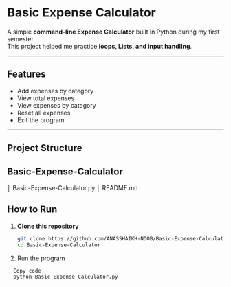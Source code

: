 # Basic Expense Calculator

A simple **command-line Expense Calculator** built in Python during my first semester.  
This project helped me practice **loops, Lists, and input handling**.

---

## Features
- Add expenses by category  
- View total expenses  
- View expenses by category  
- Reset all expenses  
- Exit the program  

---

## Project Structure
  Basic-Expense-Calculator
-
│ Basic-Expense-Calculator.py
│ README.md

## How to Run

1. **Clone this repository**
   ```bash
   git clone https://github.com/ANASSHAIKH-NOOB/Basic-Expense-Calculator.git
   cd Basic-Expense-Calculator
2. Run the program
  ```bash
    Copy code
    python Basic-Expense-Calculator.py
